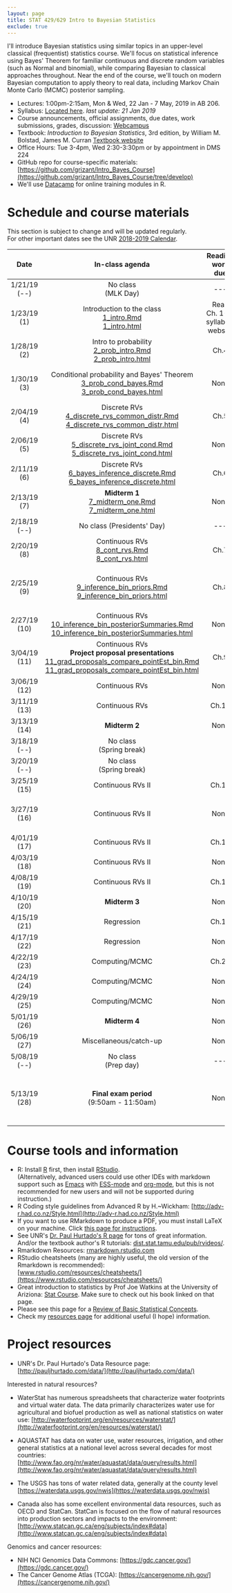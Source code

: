 ```yaml
---
layout: page
title: STAT 429/629 Intro to Bayesian Statistics
exclude: true
---
```


I'll introduce Bayesian statistics using similar topics in an upper-level classical (frequentist) statistics course. We'll focus on statistical inference using Bayes' Theorem for familiar continuous and discrete random variables (such as Normal and binomial), while comparing Bayesian to classical approaches throughout. Near the end of the course, we'll touch on modern Bayesian computation to apply theory to real data, including Markov Chain Monte Carlo (MCMC) posterior sampling.

- Lectures: 1:00pm-2:15am, Mon & Wed, 22 Jan - 7 May, 2019 in AB 206.
- Syllabus: [Located here](https://github.com/grizant/Intro_Bayes_Course/blob/develop/syllabus/STAT446-646-Intro-to-Bayesian-Statistics-syllabus.pdf). _last update: 21 Jan 2019_
- Course announcements, official assignments, due dates, work submissions, grades, discussion: [Webcampus](http://tlt.unr.edu/materials/login-canvas.html)
- Textbook: _Introduction to Bayesian Statistics_, 3rd edition, by William M. Bolstad, James M. Curran
[Textbook website](https://www.wiley.com/en-us/Introduction+to+Bayesian+Statistics%2C+3rd+Edition-p-9781118091562)
- Office Hours: Tue 3-4pm, Wed 2:30-3:30pm or by appointment in DMS 224
- GitHub repo for course-specific materials: [https://github.com/grizant/Intro_Bayes_Course](https://github.com/grizant/Intro_Bayes_Course/tree/develop)
- We'll use [Datacamp](https://www.datacamp.com/) for online training modules in R.

# Schedule and course materials 

This section is subject to change and will be updated regularly.   
For other important dates see the UNR [2018-2019 Calendar](https://www.unr.edu/academic-central/academic-resources/academic-calendar#2018-2019).

| Date | In-class agenda | Reading work due | Written work due | Online work due |
|:---:|:---:|:---:|:---:|:---:|
| 1/21/19 (--)| No class <br/> (MLK Day)| --- | --- | --- |
| 1/23/19 (1)| Introduction to the class <br/>[1_intro.Rmd](https://github.com/grizant/Intro_Bayes_Course/blob/develop/meeting_agendas/1_intro.Rmd) <br/>[1_intro.html](1_intro.html) | Read Ch. 1-3, syllabus, website | Bring syllabus to class (soft or hard copy) | Accept invite to DataCamp |
| 1/28/19 (2)| Intro to probability <br/>[2_prob_intro.Rmd](https://github.com/grizant/Intro_Bayes_Course/blob/develop/meeting_agendas/2_prob_intro.Rmd) <br/>[2_prob_intro.html](2_prob_intro.html) | Ch.4 | None | DataCamp Introduction to R |
| 1/30/19 (3)| Conditional probability and Bayes' Theorem <br/>[3_prob_cond_bayes.Rmd](https://github.com/grizant/Intro_Bayes_Course/blob/develop/meeting_agendas/3_prob_cond_bayes.Rmd) <br/>[3_prob_cond_bayes.html](3_prob_cond_bayes.html) | None | None | DataCamp Foundations of probability in R |
| 2/04/19 (4)| Discrete RVs [4_discrete_rvs_common_distr.Rmd](https://github.com/grizant/Intro_Bayes_Course/blob/develop/meeting_agendas/4_discrete_rvs_common_distr.Rmd) <br/>[4_discrete_rvs_common_distr.html](4_discrete_rvs_common_distr.html)| Ch.5 | HW 1<br/>[HW1_rubric.pdf](https://github.com/grizant/Intro_Bayes_Course/blob/develop/rubrics/HW1_rubric.pdf) | None  |
| 2/06/19 (5)| Discrete RVs<br/>[5_discrete_rvs_joint_cond.Rmd](https://github.com/grizant/Intro_Bayes_Course/blob/develop/meeting_agendas/5_discrete_rvs_joint_cond.Rmd) <br/>[5_discrete_rvs_joint_cond.html](5_discrete_rvs_joint_cond.html) | None | None | None  |
| 2/11/19 (6)| Discrete RVs<br/>[6_bayes_inference_discrete.Rmd](https://github.com/grizant/Intro_Bayes_Course/blob/develop/meeting_agendas/6_bayes_inference_discrete.Rmd) <br/>[6_bayes_inference_discrete.html](6_bayes_inference_discrete.html)| Ch.6  | HW 2<br/>[HW2_rubric.pdf](https://github.com/grizant/Intro_Bayes_Course/blob/develop/rubrics/HW2_rubric.pdf) | None |
| 2/13/19 (7)| **Midterm 1**<br/>[7_midterm_one.Rmd](https://github.com/grizant/Intro_Bayes_Course/blob/develop/meeting_agendas/7_midterm_one.Rmd) <br/>[7_midterm_one.html](7_midterm_one.html)| None | None | None |
| 2/18/19 (--)| No class (Presidents' Day)| --- | --- | --- |
| 2/20/19 (8)| Continuous RVs<br/>[8_cont_rvs.Rmd](https://github.com/grizant/Intro_Bayes_Course/blob/develop/meeting_agendas/8_cont_rvs.Rmd) <br/>[8_cont_rvs.html](8_cont_rvs.html) | Ch.7| HW 3<br/>[HW3_rubric.pdf](https://github.com/grizant/Intro_Bayes_Course/blob/develop/rubrics/HW3_rubric.pdf) | None |
| 2/25/19 (9)| Continuous RVs<br/>[9_inference_bin_priors.Rmd](https://github.com/grizant/Intro_Bayes_Course/blob/develop/meeting_agendas/9_inference_bin_priors.Rmd) <br/>[9_inference_bin_priors.html](9_inference_bin_priors.html) | Ch.8 | HW 4<br/>[HW4_rubric.pdf](https://github.com/grizant/Intro_Bayes_Course/blob/develop/rubrics/HW4_rubric.pdf)<br/>**Project task 1**<br/>[Intro-to-Bayesian-Statistics_project_organization.pdf](https://github.com/grizant/Intro_Bayes_Course/blob/develop/course_materials/Intro-to-Bayesian-Statistics_project_organization.pdf) | None |
| 2/27/19 (10)| Continuous RVs<br/>[10_inference_bin_posteriorSummaries.Rmd](https://github.com/grizant/Intro_Bayes_Course/blob/develop/meeting_agendas/10_inference_bin_posteriorSummaries.Rmd) <br/>[10_inference_bin_posteriorSummaries.html](10_inference_bin_posteriorSummaries.html) | None | None | None |
| 3/04/19 (11)| Continuous RVs <br/> **Project proposal presentations** <br/>[11_grad_proposals_compare_pointEst_bin.Rmd](https://github.com/grizant/Intro_Bayes_Course/blob/develop/meeting_agendas/11_grad_proposals_compare_pointEst_bin.Rmd) <br/>[11_grad_proposals_compare_pointEst_bin.html](11_grad_proposals_compare_pointEst_bin.html)| Ch.9 | HW 5<br/>[HW5_rubric.pdf](https://github.com/grizant/Intro_Bayes_Course/blob/develop/rubrics/HW5_rubric.pdf)<br/>**Project task 2** | None  |
| 3/06/19 (12)| Continuous RVs | None | **Project task 3** | None |
| 3/11/19 (13)| Continuous RVs | Ch.10 | HW 6 | None |
| 3/13/19 (14)| **Midterm 2**| None | **Project task 4** | None |
| 3/18/19 (--)| No class <br/>(Spring break)|  |  |  |
| 3/20/19 (--)| No class <br/>(Spring break)|  |  |  |
| 3/25/19 (15)| Continuous RVs II | Ch.11 | HW 7 | None |
| 3/27/19 (16)| Continuous RVs II | None | None | DataCamp Fundamentals of Bayesian Analysis in R |
| 4/01/19 (17)| Continuous RVs II | Ch.12 | HW 8 | None |
| 4/03/19 (18)| Continuous RVs II | None | None | None |
| 4/08/19 (19)| Continuous RVs II | Ch.13 | HW 9<br/>**Project task 5** | None |
| 4/10/19 (20)| **Midterm 3** | None | None | None |
| 4/15/19 (21)| Regression | Ch.14 | HW 10 | None |
| 4/17/19 (22)| Regression | None | **Project task 6** | None |
| 4/22/19 (23)| Computing/MCMC| Ch.20 | HW 11 | None |
| 4/24/19 (24)| Computing/MCMC| None | None | None |
| 4/29/19 (25)| Computing/MCMC| None| HW 12<br/>**Project task 7** | None |
| 5/01/19 (26)| **Midterm 4**| None | None | None |
| 5/06/19 (27)| Miscellaneous/catch-up | None | None | None |
| 5/08/19 (--)| No class <br/>(Prep day)| --- | --- | --- |
| 5/13/19 (28)| **Final exam period** <br/>(9:50am - 11:50am) | None | **Project task 8** | **Take-home exam** <br/> Project presentations or project sesssion |

# Course tools and information
- R: Install [R](http://www.r-project.org/) first, then install [RStudio](http://www.rstudio.com/).<br/>(Alternatively, advanced users could use other IDEs with markdown support such as [Emacs](https://www.gnu.org/software/emacs/) with [ESS-mode](https://ess.r-project.org/) and [org-mode](https://orgmode.org/), but this is not recommended for new users and will not be supported during instruction.)
- R Coding style guidelines from Advanced R by H.~Wickham: [http://adv-r.had.co.nz/Style.html](http://adv-r.had.co.nz/Style.html)
- If you want to use RMarkdown to produce a PDF, you must install LaTeX on your machine. Click [this page for instructions](http://www.pauljhurtado.com/latex/).
- See UNR's [Dr. Paul Hurtado's R page](http://www.pauljhurtado.com/R/) for tons of great information. <br/> And/or the textbook author's R tutorials: [dist.stat.tamu.edu/pub/rvideos/](http://dist.stat.tamu.edu/pub/rvideos/).
- Rmarkdown Resources: [rmarkdown.rstudio.com](http://rmarkdown.rstudio.com)
- RStudio cheatsheets (many are highly useful, the old version of the Rmarkdown is recommended): [www.rstudio.com/resources/cheatsheets/](https://www.rstudio.com/resources/cheatsheets/)
- Great introduction to statistics by Prof Joe Watkins at the University of Ariziona: [Stat Course](http://math.arizona.edu/~jwatkins/math363s17.htm). Make sure to check out his book linked on that page.
- Please see this page for a [Review of Basic Statistical Concepts](https://onlinecourses.science.psu.edu/statprogram/review_of_basic_statistics).
- Check my [resources page](/resources/) for additional useful (I hope) information.

# Project resources

- UNR's Dr. Paul Hurtado's Data Resource page:[http://pauljhurtado.com/data/](http://pauljhurtado.com/data/)

Interested in natural resources?

- WaterStat has numerous spreadsheets that characterize water footprints and virtual water data. The data primarily characterizes water use for agricultural and biofuel production as well as national statistics on water use:
[http://waterfootprint.org/en/resources/waterstat/](http://waterfootprint.org/en/resources/waterstat/)

- AQUASTAT has data on water use, water resources, irrigation, and other general statistics at a national level across several decades for most countries:
[http://www.fao.org/nr/water/aquastat/data/query/results.html](http://www.fao.org/nr/water/aquastat/data/query/results.html)

- The USGS has tons of water related data, generally at the county level
[https://waterdata.usgs.gov/nwis](https://waterdata.usgs.gov/nwis)

- Canada also has some excellent environmental data resources, such as OECD and StatCan. StatCan is focused on the flow of natural resources into production sectors and impacts to the environment: 
[http://www.statcan.gc.ca/eng/subjects/index#data](http://www.statcan.gc.ca/eng/subjects/index#data)

Genomics and cancer resources:

- NIH NCI Genomics Data Commons: [https://gdc.cancer.gov/](https://gdc.cancer.gov/)
- The Cancer Genome Atlas (TCGA): [https://cancergenome.nih.gov/](https://cancergenome.nih.gov/)
